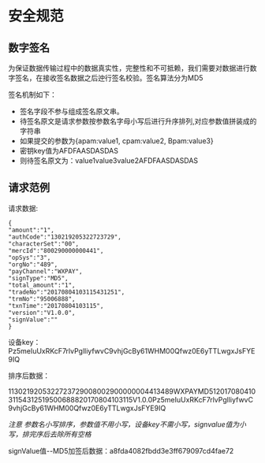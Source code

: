 # 安全规范

## 数字签名

为保证数据传输过程中的数据真实性，完整性和不可抵赖，我们需要对数据进行数字签名，在接收签名数据之后迚行签名校验。签名算法分为MD5

签名机制如下：

* 签名字段不参与组成签名原文串。
* 待签名原文是请求参数按参数名字母小写后进行升序排列,对应参数值拼装成的字符串
* 如果提交的参数为{apam:value1, cpam:value2, Bpam:value3}
* 密钥key值为AFDFAASDASDAS
* 则待签名原文为：value1value3value2AFDFAASDASDAS

## 请求范例

请求数据:

```
{
"amount":"1",
"authCode":"130219205322723729",
"characterSet":"00",
"mercId":"800290000000441",
"opSys":"3",
"orgNo":"489",
"payChannel":"WXPAY",
"signType":"MD5",
"total_amount":"1",
"tradeNo":"20170804103115431251",
"trmNo":"95006888",
"txnTime":"20170804103115",
"version":"V1.0.0",
"signValue":""
}
```

设备key：Pz5meIuUxRKcF7rlvPglliyfwvC9vhjGcBy61WHM00Qfwz0E6yTTLwgxJsFYE9IQ

排序后数据：

1130219205322723729008002900000004413489WXPAYMD51201708041031154312519500688820170804103115V1.0.0Pz5meIuUxRKcF7rlvPglliyfwvC9vhjGcBy61WHM00Qfwz0E6yTTLwgxJsFYE9IQ

_注意 参数名小写排序，参数值不用小写，设备key不需小写，signvalue值为小写，排完序后去除所有空格_

signValue值--MD5加签后数据：a8fda4082fbdd3e3ff679097cd4fae72

